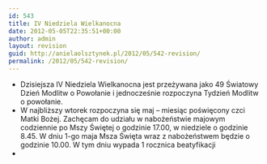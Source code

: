 ```yaml
---
id: 543
title: IV Niedziela Wielkanocna
date: 2012-05-05T22:35:51+00:00
author: admin
layout: revision
guid: http://anielaolsztynek.pl/2012/05/542-revision/
permalink: /2012/05/542-revision/
---
```

  * Dzisiejsza IV Niedziela Wielkanocna jest przeżywana jako 49 Światowy Dzień Modlitw o Powołanie i jednocześnie rozpoczyna Tydzień Modlitw o powołanie.
  * W najbliższy wtorek rozpoczyna się maj &#8211; miesiąc poświęcony czci Matki Bożej. Zachęcam do udziału w nabożeństwie majowym codziennie po Mszy Świętej o godzinie 17.00, w niedziele o godzinie 8.45. W dniu 1-go maja Msza Święta wraz z nabożeństwem będzie o godzinie 10.00. W tym dniu wypada 1 rocznica beatyfikacji
  *